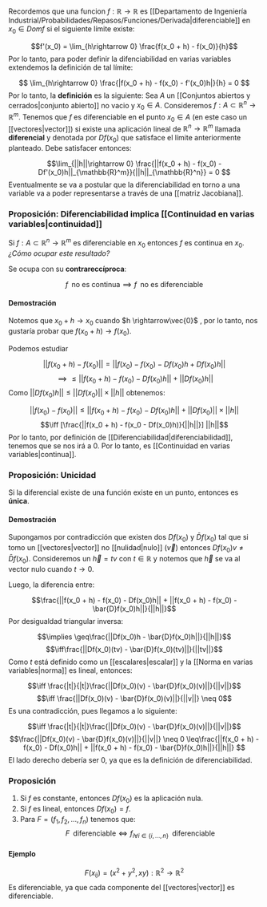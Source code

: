 
Recordemos que una funcion $f:\mathbb{R}\rightarrow\mathbb{R}$ es [[Departamento de Ingeniería Industrial/Probabilidades/Repasos/Funciones/Derivada|diferenciable]] en $x_0\in Domf$ si el siguiente límite existe: 

$$f'(x_0) = \lim_{h\rightarrow 0} \frac{f(x_0 + h) - f(x_0)}{h}$$ 
Por lo tanto, para poder definir la difenciabilidad en varias variables extendemos la definición de tal límite: 

$$ \lim_{h\rightarrow 0} \frac{|f(x_0 + h) - f(x_0) - f'(x_0)h|}{h} = 0 $$ 
Por lo tanto, la **definición** es la siguiente: Sea $A$ un [[Conjuntos abiertos y cerrados|conjunto abierto]] no vacio y $x_0\in A$. Consideremos $f:A\subset\mathbb{R}^n\rightarrow\mathbb{R}^m$. Tenemos que $f$ es diferenciable en el punto $x_0\in A$ (en este caso un [[vectores|vector]]) si existe una aplicación lineal de $\mathbb{R}^n\rightarrow\mathbb{R}^m$ llamada **diferencial** y denotada por $Df(x_0)$ que satisface el límite anteriormente planteado. Debe satisfacer entonces: 

$$\lim_{||h||\rightarrow 0} \frac{||f(x_0 + h) - f(x_0) - Df'(x_0)h||_{\mathbb{R}^m}}{||h||_{\mathbb{R}^n}} = 0 $$ 
Eventualmente se va a postular que la diferenciabilidad en torno a una variable va a poder representarse a través de una [[matriz Jacobiana]]. 

### Proposición: Diferenciabilidad implica [[Continuidad en varias variables|continuidad]]

Si $f:A\subset\mathbb{R}^n\rightarrow\mathbb{R}^m$ es diferenciable en $x_0$ entonces $f$ es continua en $x_0$. *¿Cómo ocupar este resultado?* 

Se ocupa con su **contrareccíproca**: 

$$ f\;\;\text{no es continua}\implies f\;\;\text{no es diferenciable}$$ 

#### Demostración 

Notemos que $x_0 + h\rightarrow x_0$ cuando $h \rightarrow\vec{0}$ , por lo tanto, nos gustaría probar que $f(x_0 + h)\rightarrow f(x_0).$ 

Podemos estudiar

$$||f(x_0 + h) - f(x_0)|| = || f(x_0) - f(x_0) - Df(x_0)h + Df(x_0)h|| $$ $$\implies\leq ||f(x_0 + h) - f(x_0) - Df(x_0)h|| + ||Df(x_0)h||$$ 
Como $||Df(x_0)h|| \leq ||Df(x_0)|| \times||h||$ obtenemos: 

$$||f(x_0) - f(x_0)|| \leq ||f(x_0 + h) - f(x_0) -Df(x_0)h|| + ||Df(x_0)||\times||h|| $$ $$\iff [\frac{||f(x_0 + h) - f(x_0 - Df(x_0)h)}{||h||}] ||h||$$ 
Por lo tanto, por definición de [[Diferenciabilidad|diferenciabilidad]], tenemos que se nos irá a 0. Por lo tanto, es [[Continuidad en varias variables|continua]]. 

### Proposición: Unicidad

Si la diferencial existe de una función existe en un punto, entonces es **única**. 

#### Demostración 

Supongamos por contradicción que existen dos $Df(x_0)$ y $\bar{D}f(x_0)$ tal que si tomo un [[vectores|vector]] no [[nulidad|nulo]] $(\vec{v})$ entonces $Df(x_0)v \neq\bar{D}f(x_0)$. Consideremos un $\vec{h} = tv$  con $t\in\mathbb{R}$ y notemos que $\vec{h}$ se va al vector nulo cuando $t\rightarrow 0$. 

Luego, la diferencia entre: 

$$\frac{||f(x_0 + h) - f(x_0) - Df(x_0)h|| + ||f(x_0 + h) - f(x_0) - \bar{D}f(x_0)h||}{||h||}$$ 
Por desigualdad triangular inversa: 

$$\implies \geq\frac{||Df(x_0)h - \bar{D}f(x_0)h||}{||h||}$$ 
$$\iff\frac{||Df(x_0)(tv) - \bar{D}f(x_0)(tv)||}{||tv||}$$ 
Como $t$ está definido como un [[escalares|escalar]] y la [[Norma en varias variables|norma]] es lineal, entonces: 

$$\iff \frac{|t|}{|t|}\frac{||Df(x_0)(v) - \bar{D}f(x_0)(v)||}{||v||}$$ $$\iff \frac{||Df(x_0)(v) - \bar{D}f(x_0)(v)||}{||v||} \neq 0$$ 
Es una contradicción, pues llegamos a lo siguiente: 

$$\iff \frac{|t|}{|t|}\frac{||Df(x_0)(v) - \bar{D}f(x_0)(v)||}{||v||}$$ $$\frac{||Df(x_0)(v) - \bar{D}f(x_0)(v)||}{||v||} \neq 0 \leq\frac{||f(x_0 + h) - f(x_0) - Df(x_0)h|| + ||f(x_0 + h) - f(x_0) - \bar{D}f(x_0)h||}{||h||} $$ 
El lado derecho debería ser 0, ya que es la definición de diferenciabilidad. 

### Proposición 

1) Si $f$ es constante, entonces $Df(x_0)$ es la aplicación nula. 
2) Si $f$ es lineal, entonces $Df(x_0) = f$. 
3) Para $F = (f_1,f_2,\dots,f_n)$ tenemos que: 
$$ F\;\;\text{diferenciable}\iff f_{i\forall i\in\lbrace i,\dots,n\rbrace}\;\;\text{diferenciable}$$ 
#### Ejemplo 

$$F(x_{ij}) = (x^2 + y^2, xy): \mathbb{R}^2\rightarrow\mathbb{R}^2$$ 
Es diferenciable, ya que cada componente del [[vectores|vector]] es diferenciable. 